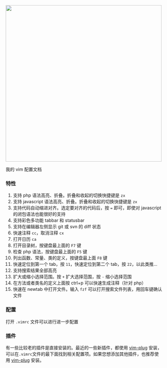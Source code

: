 <img src="https://raw.githubusercontent.com/shishirui/vim-config/master/screenshot.png" height="500">

我的 vim 配置文档

### 特性
1. 支持 php 语法高亮、折叠。折叠和收起的切换快捷键是 `zx`
1. 支持 javascript 语法高亮、折叠。折叠和收起的切换快捷键是 `zx`
1. 支持代码自动缩进对齐。选定要对齐的代码后，按 `=` 即可，即使对 javascript 的闭包语法也能很好的支持
1. 支持彩色多功能 tabbar 和 statusbar
1. 支持在编辑器左侧显示 git 或 svn 的 diff 状态
1. 快速注释 `cc`，取消注释 `cx`
1. 打开日历 `ca`
1. 打开目录树，按键盘最上面的 `F7` 键
1. 检查 php 语法，按键盘最上面的 `F5` 键
1. 列出函数、常量、类的定义，按键盘最上面 `F8` 键
1. 快速定位到第一个 tab，按 `11`，快速定位到第二个 tab，按 `22`，以此类推...
1. 支持搜索结果全部高亮
1. 扩大或缩小选择范围。按 `+` 扩大选择范围，按 `-` 缩小选择范围
1. 在方法或者类名的定义上面按 ctrl+p 可以快速生成注释（针对 php）
1. 快速在 newtab 中打开文件。输入 `fzf` 可以打开搜索文件列表，用回车键确认文件

### 配置

打开 `.vimrc` 文件可以进行进一步配置

### 插件

有一些比较老的插件是直接安装的。最近的一些新插件，都使用 [vim-plug](https://github.com/junegunn/vim-plug) 安装，可以在`.vimrc`文件的最下面找到相关配置项。如果您想添加其他插件，也推荐使用 [vim-plug](https://github.com/junegunn/vim-plug) 安装。
